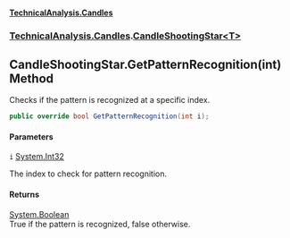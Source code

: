 #### [TechnicalAnalysis.Candles](Atypical.TechnicalAnalysis.Candles.md 'Atypical.TechnicalAnalysis.Candles')
### [TechnicalAnalysis.Candles](Atypical.TechnicalAnalysis.Candles.md#TechnicalAnalysis.Candles 'TechnicalAnalysis.Candles').[CandleShootingStar&lt;T&gt;](CandleShootingStar_T_.md 'TechnicalAnalysis.Candles.CandleShootingStar<T>')

## CandleShootingStar<T>.GetPatternRecognition(int) Method

Checks if the pattern is recognized at a specific index.

```csharp
public override bool GetPatternRecognition(int i);
```
#### Parameters

<a name='TechnicalAnalysis.Candles.CandleShootingStar_T_.GetPatternRecognition(int).i'></a>

`i` [System.Int32](https://docs.microsoft.com/en-us/dotnet/api/System.Int32 'System.Int32')

The index to check for pattern recognition.

#### Returns
[System.Boolean](https://docs.microsoft.com/en-us/dotnet/api/System.Boolean 'System.Boolean')  
True if the pattern is recognized, false otherwise.